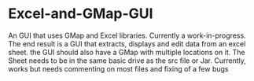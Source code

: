 # Excel-and-GMap-GUI
An GUI that uses GMap and Excel libraries.
Currently a work-in-progress.
The end result is a GUI that extracts, displays and edit data from an excel sheet.
the GUI should also have a GMap with multiple locations on it.
The Sheet needs to be in the same basic drive as the src file or Jar.
Currently, works but needs commenting on most files and fixing of a few bugs
